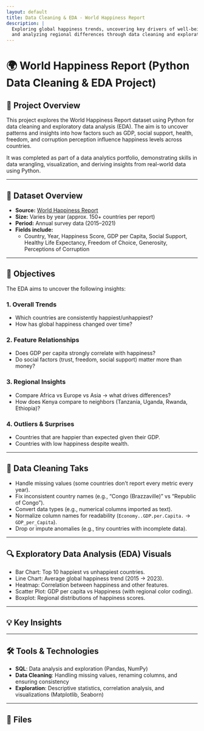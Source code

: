 ```yaml
---
layout: default
title: Data Cleaning & EDA - World Happiness Report
description: |
  Exploring global happiness trends, uncovering key drivers of well-being, 
  and analyzing regional differences through data cleaning and exploratory data analysis (EDA).
---
```


# 🌍 World Happiness Report (Python Data Cleaning & EDA Project)

## 📌 Project Overview

This project explores the World Happiness Report dataset using Python for data cleaning and exploratory data analysis (EDA).
The aim is to uncover patterns and insights into how factors such as GDP, social support, health, freedom, and corruption 
perception influence happiness levels across countries.

It was completed as part of a data analytics portfolio, demonstrating skills in data wrangling, visualization, and 
deriving insights from real-world data using Python.

---

## 🧾 Dataset Overview

- **Source:** [World Happiness Report](https://www.kaggle.com/datasets/unsdsn/world-happiness)
- **Size:** Varies by year (approx. 150+ countries per report)
- **Period:** Annual survey data (2015–2021)
- **Fields include:**
  - Country, Year, Happiness Score, GDP per Capita, Social Support, Healthy Life Expectancy, Freedom of Choice,
    Generosity, Perceptions of Corruption

---

## 🎯 Objectives

The EDA aims to uncover the following insights:

### 1. Overall Trends
- Which countries are consistently happiest/unhappiest?
- How has global happiness changed over time?

### 2. Feature Relationships
- Does GDP per capita strongly correlate with happiness?
- Do social factors (trust, freedom, social support) matter more than money?

### 3. Regional Insights
- Compare Africa vs Europe vs Asia → what drives differences?
- How does Kenya compare to neighbors (Tanzania, Uganda, Rwanda, Ethiopia)?

### 4. Outliers & Surprises
- Countries that are happier than expected given their GDP.
- Countries with low happiness despite wealth.

---

## 🧹 Data Cleaning Taks

- Handle missing values (some countries don’t report every metric every year).
- Fix inconsistent country names (e.g., “Congo (Brazzaville)” vs “Republic of Congo”).
- Convert data types (e.g., numerical columns imported as text).
- Normalize column names for readability (`Economy..GDP.per.Capita.` → `GDP_per_Capita`).
- Drop or impute anomalies (e.g., tiny countries with incomplete data).

---

## 🔍 Exploratory Data Analysis (EDA) Visuals
- Bar Chart: Top 10 happiest vs unhappiest countries.
- Line Chart: Average global happiness trend (2015 → 2023).
- Heatmap: Correlation between happiness and other features.
- Scatter Plot: GDP per capita vs Happiness (with regional color coding).
- Boxplot: Regional distributions of happiness scores.

---

## 💡 Key Insights

---

## 🛠 Tools & Technologies

- **SQL**: Data analysis and exploration (Pandas, NumPy)
- **Data Cleaning**: Handling missing values, renaming columns, and ensuring consistency
- **Exploration**: Descriptive statistics, correlation analysis, and visualizations (Matplotlib, Seaborn)

---

## 📁 Files
